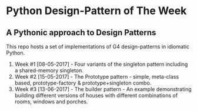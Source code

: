 # Python Design-Pattern of The Week

## A Pythonic approach to Design Patterns

This repo hosts a set of implementations of G4 design-patterns in idiomatic Python.

1. Week #1 [08-05-2017] - Four variants of the singleton pattern including a shared-memory singleton.
2. Week #2 [15-05-2017] - The Prototype pattern - simple, meta-class based, prototype-factory & prototype+singleton combo.
3. Week #3 [13-06-2017] - The builder pattern - An example demonstrating building different versions of houses with different combinations of rooms, windows and porches.

